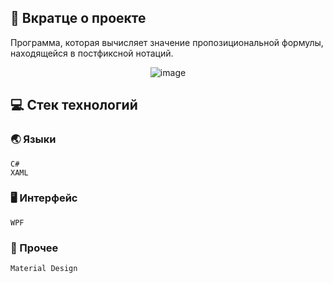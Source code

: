 ## :bookmark_tabs: Вкратце о проекте
Программа, которая вычисляет значение пропозициональной формулы, находящейся в постфиксной нотаций.

<div align="center">

![image](https://user-images.githubusercontent.com/86602542/169560223-614a17f8-9245-43a3-b113-d3a638f114fb.png)

</div>

## :computer: Стек технологий
### :earth_asia: Языки
```
C#
XAML
```
### :desktop_computer: Интерфейс
```
WPF
```
### :scroll: Прочее
```
Material Design
```
